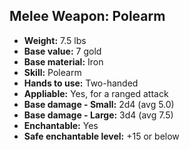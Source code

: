 ## Melee Weapon: Polearm

- **Weight:** 7.5 lbs
- **Base value:** 7 gold
- **Base material:** Iron
- **Skill:** Polearm
- **Hands to use:** Two-handed
- **Appliable:** Yes, for a ranged attack
- **Base damage - Small:** 2d4 (avg 5.0)
- **Base damage - Large:** 3d4 (avg 7.5)
- **Enchantable:** Yes
- **Safe enchantable level:** +15 or below
